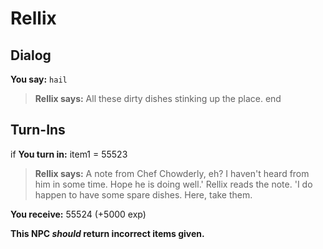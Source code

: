 # Rellix




## Dialog

**You say:** `hail`



>**Rellix says:** All these dirty dishes stinking up the place.
end

## Turn-Ins




if **You turn in:** item1 = 55523


>**Rellix says:** A note from Chef Chowderly, eh? I haven't heard from him in some time. Hope he is doing well.' Rellix reads the note. 'I do happen to have some spare dishes. Here, take them.


 **You receive:** 55524 (+5000 exp)

**This NPC *should* return incorrect items given.**



